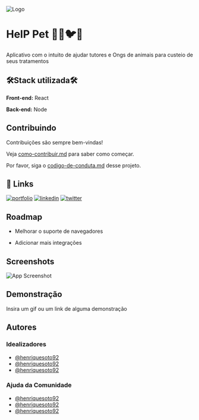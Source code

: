 
![Logo](https://dev-to-uploads.s3.amazonaws.com/uploads/articles/th5xamgrr6se0x5ro4g6.png)


# HelP Pet 🐶🐱🐦🐸

Aplicativo com o intuito de ajudar tutores e Ongs de animais para custeio de seus tratamentos



## 🛠Stack utilizada🛠

**Front-end:** React

**Back-end:** Node


## Contribuindo

Contribuições são sempre bem-vindas!

Veja [como-contribuir.md](https://www.github.com/henriquesoto92) para saber como começar.

Por favor, siga o [codigo-de-conduta.md](https://www.github.com/henriquesoto92) desse projeto.


## 🔗 Links
[![portfolio](https://img.shields.io/badge/my_portfolio-000?style=for-the-badge&logo=ko-fi&logoColor=white)](https://katherinempeterson.com/)
[![linkedin](https://img.shields.io/badge/linkedin-0A66C2?style=for-the-badge&logo=linkedin&logoColor=white)](https://www.linkedin.com/)
[![twitter](https://img.shields.io/badge/twitter-1DA1F2?style=for-the-badge&logo=twitter&logoColor=white)](https://twitter.com/)


## Roadmap

- Melhorar o suporte de navegadores

- Adicionar mais integrações


## Screenshots

![App Screenshot](https://via.placeholder.com/468x300?text=App+Screenshot+Here)


## Demonstração

Insira um gif ou um link de alguma demonstração


## Autores
### Idealizadores
- [@henriquesoto92](https://www.github.com/henriquesoto92)
- [@henriquesoto92](https://www.github.com/henriquesoto92)
- [@henriquesoto92](https://www.github.com/henriquesoto92)

### Ajuda da Comunidade
- [@henriquesoto92](https://www.github.com/henriquesoto92)
- [@henriquesoto92](https://www.github.com/henriquesoto92)
- [@henriquesoto92](https://www.github.com/henriquesoto92)


